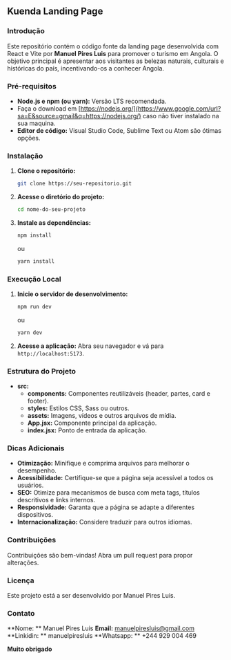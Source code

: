 
## **Kuenda Landing Page**

### **Introdução**

Este repositório contém o código fonte da landing page desenvolvida com React e Vite por **Manuel Pires Luis** para promover o turismo em Angola. O objetivo principal é apresentar aos visitantes as belezas naturais, culturais e históricas do país, incentivando-os a conhecer Angola.

### **Pré-requisitos**

  * **Node.js e npm (ou yarn):** Versão LTS recomendada.
  * Faça o download em [https://nodejs.org/](https://www.google.com/url?sa=E&source=gmail&q=https://nodejs.org/) caso não tiver instalado na sua maquina.
  * **Editor de código:** Visual Studio Code, Sublime Text ou Atom são ótimas opções.

### **Instalação**

1.  **Clone o repositório:**

    ```bash
    git clone https://seu-repositorio.git
    ```


2.  **Acesse o diretório do projeto:**

    ```bash
    cd nome-do-seu-projeto
    ```

3.  **Instale as dependências:**

    ```bash
    npm install
    ```

    ou

    ```bash
    yarn install
    ```

### **Execução Local**

1.  **Inicie o servidor de desenvolvimento:**

    ```bash
    npm run dev
    ```

    ou

    ```bash
    yarn dev
    ```

2.  **Acesse a aplicação:** Abra seu navegador e vá para `http://localhost:5173`.

### **Estrutura do Projeto**
  * **src:**
      * **components:** Componentes reutilizáveis (header, partes, card e footer).
      * **styles:** Estilos CSS, Sass ou outros.
      * **assets:** Imagens, vídeos e outros arquivos de mídia.
      * **App.jsx:** Componente principal da aplicação.
      * **index.jsx:** Ponto de entrada da aplicação.
        

### **Dicas Adicionais**

  * **Otimização:** Minifique e comprima arquivos para melhorar o desempenho.
  * **Acessibilidade:** Certifique-se que a página seja acessível a todos os usuários.
  * **SEO:** Otimize para mecanismos de busca com meta tags, títulos descritivos e links internos.
  * **Responsividade:** Garanta que a página se adapte a diferentes dispositivos.
  * **Internacionalização:** Considere traduzir para outros idiomas.

### **Contribuições**

Contribuições são bem-vindas\! Abra um pull request para propor alterações.

### **Licença**

Este projeto está a ser desenvolvido por Manuel Pires Luis.

### **Contato**

**Nome: ** Manuel Pires Luis
**Email:** manuelpiresluis@gmail.com
**Linkidin: ** manuelpiresluis
**Whatsapp: ** +244 929 004 469

**Muito obrigado**
